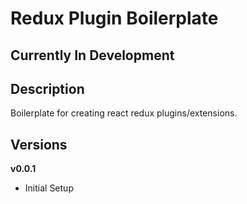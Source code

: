# Redux Plugin Boilerplate
## Currently In Development
## Description
Boilerplate for creating react redux plugins/extensions.
## Versions
**v0.0.1**
- Initial Setup
